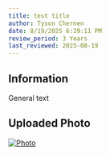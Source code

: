 ```yaml
---
title: test title
author: Tyson Chernen
date: 8/19/2025 6:29:11 PM
review_period: 3 Years
last_reviewed: 2025-08-19
---
```


## Information
General text

## Uploaded Photo

[![Photo](media/180-11_test_title_Screenshot_2025-07-22_094822_Tyson_Chernen.png)](https://github.com/marinedatacentre/1._Handbook/blob/main/180_Github/media/180-11_test_title_Screenshot_2025-07-22_094822_Tyson_Chernen.png)

